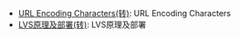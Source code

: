 * [URL Encoding Characters(转)](knowledge/url-encoding-characters.md): URL Encoding Characters
* [LVS原理及部署(转)](knowledge/lvs.md): LVS原理及部署
